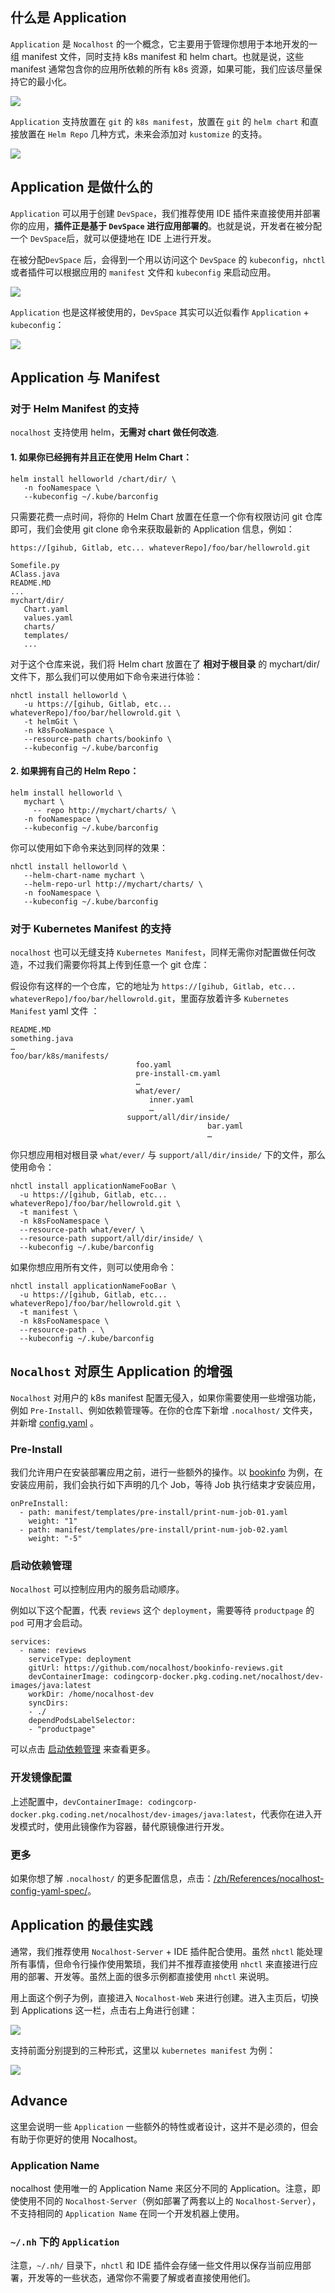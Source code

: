 ## 什么是 Application

`Application` 是 `Nocalhost` 的一个概念，它主要用于管理你想用于本地开发的一组 manifest 文件，同时支持 k8s manifest 和 helm chart。也就是说，这些 manifest 通常包含你的应用所依赖的所有 k8s 资源，如果可能，我们应该尽量保持它的最小化。

![](../../assets/images/concept/what-is-application.png)

`Application` 支持放置在 `git` 的 `k8s manifest`，放置在 `git` 的 `helm chart` 和直接放置在 `Helm Repo` 几种方式，未来会添加对 `kustomize` 的支持。 

![](../../assets/images/concept/diffrent-type-of-application.png)

## Application 是做什么的

`Application` 可以用于创建 `DevSpace`，我们推荐使用 IDE 插件来直接使用并部署你的应用，**插件正是基于 `DevSpace` 进行应用部署的**。也就是说，开发者在被分配一个 `DevSpace`后，就可以便捷地在 IDE 上进行开发。



在被分配`DevSpace` 后，会得到一个用以访问这个 `DevSpace` 的 `kubeconfig`，`nhctl` 或者插件可以根据应用的 `manifest` 文件和 `kubeconfig` 来启动应用。

![](../../assets/images/concept/manifest-and-kubeconfig.png)

`Application` 也是这样被使用的，`DevSpace` 其实可以近似看作 `Application` + `kubeconfig`：

![](../../assets/images/concept/application-and-space.png)

## Application 与 Manifest

### 对于 Helm Manifest 的支持

`nocalhost` 支持使用 helm，**无需对 chart 做任何改造**.


#### 1. 如果你已经拥有并且正在使用 Helm Chart：

```
helm install helloworld /chart/dir/ \ 
   -n fooNamespace \
   --kubeconfig ~/.kube/barconfig
```



只需要花费一点时间，将你的 Helm Chart 放置在任意一个你有权限访问 git 仓库即可，我们会使用 git clone 命令来获取最新的 Application 信息，例如：

```
https://[gihub, Gitlab, etc... whateverRepo]/foo/bar/hellowrold.git

Somefile.py
AClass.java
README.MD
...
mychart/dir/
   Chart.yaml
   values.yaml
   charts/
   templates/
   ...
```

对于这个仓库来说，我们将 Helm chart 放置在了 **相对于根目录** 的 mychart/dir/ 文件下，那么我们可以使用如下命令来进行体验：

```
nhctl install helloworld \
   -u https://[gihub, Gitlab, etc... whateverRepo]/foo/bar/hellowrold.git \
   -t helmGit \
   -n k8sFooNamespace \
   --resource-path charts/bookinfo \
   --kubeconfig ~/.kube/barconfig
```

#### 2. 如果拥有自己的 Helm Repo：

```
helm install helloworld \
   mychart \
	 -- repo http://mychart/charts/ \
   -n fooNamespace \
   --kubeconfig ~/.kube/barconfig
```

你可以使用如下命令来达到同样的效果：

```
nhctl install helloworld \
   --helm-chart-name mychart \
   --helm-repo-url http://mychart/charts/ \ 
   -n fooNamespace \
   --kubeconfig ~/.kube/barconfig
```

### 对于 Kubernetes Manifest 的支持

`nocalhost` 也可以无缝支持 `Kubernetes Manifest`，同样无需你对配置做任何改造，不过我们需要你将其上传到任意一个 git 仓库：

假设你有这样的一个仓库，它的地址为 `https://[gihub, Gitlab, etc... whateverRepo]/foo/bar/hellowrold.git`，里面存放着许多 `Kubernetes Manifest` yaml 文件 ：

```
README.MD
something.java
…
foo/bar/k8s/manifests/
                 			foo.yaml
                 			pre-install-cm.yaml
                		 	…
                 			what/ever/
                               inner.yaml
                               …
                		  support/all/dir/inside/
                                            bar.yaml
                                            …
```

你只想应用相对根目录 `what/ever/` 与 `support/all/dir/inside/` 下的文件，那么使用命令：

```
nhctl install applicationNameFooBar \
  -u https://[gihub, Gitlab, etc... whateverRepo]/foo/bar/hellowrold.git \
  -t manifest \ 
  -n k8sFooNamespace \
  --resource-path what/ever/ \
  --resource-path support/all/dir/inside/ \
  --kubeconfig ~/.kube/barconfig
```

如果你想应用所有文件，则可以使用命令：

```
nhctl install applicationNameFooBar \
  -u https://[gihub, Gitlab, etc... whateverRepo]/foo/bar/hellowrold.git \
  -t manifest \ 
  -n k8sFooNamespace \
  --resource-path . \
  --kubeconfig ~/.kube/barconfig
```

## `Nocalhost` 对原生 Application 的增强

`Nocalhost` 对用户的 k8s manifest 配置无侵入，如果你需要使用一些增强功能，例如 `Pre-Install`、例如依赖管理等。在你的仓库下新增 `.nocalhost/` 文件夹，并新增 [config.yaml](https://github.com/nocalhost/bookinfo/blob/main/.nocalhost/config.yaml) 。


### Pre-Install

我们允许用户在安装部署应用之前，进行一些额外的操作。以 [bookinfo](https://github.com/nocalhost/bookinfo) 为例，在安装应用前，我们会执行如下声明的几个 Job，等待 Job 执行结束才安装应用，

```
onPreInstall:
  - path: manifest/templates/pre-install/print-num-job-01.yaml
    weight: "1"
  - path: manifest/templates/pre-install/print-num-job-02.yaml
    weight: "-5"
```

### 启动依赖管理

`Nocalhost` 可以控制应用内的服务启动顺序。

例如以下这个配置，代表 `reviews` 这个 `deployment`，需要等待 `productpage` 的 `pod` 可用才会启动。

```
services:
  - name: reviews
    serviceType: deployment
    gitUrl: https://github.com/nocalhost/bookinfo-reviews.git
    devContainerImage: codingcorp-docker.pkg.coding.net/nocalhost/dev-images/java:latest
    workDir: /home/nocalhost-dev
    syncDirs:
    - ./
    dependPodsLabelSelector:
    - "productpage"
```

可以点击 [启动依赖管理](https://nocalhost.dev/zh/Concepts/service/#2) 来查看更多。

### 开发镜像配置

上述配置中，`devContainerImage: codingcorp-docker.pkg.coding.net/nocalhost/dev-images/java:latest`，代表你在进入开发模式时，使用此镜像作为容器，替代原镜像进行开发。

### 更多

如果你想了解 `.nocalhost/` 的更多配置信息，点击：[/zh/References/nocalhost-config-yaml-spec/](/zh/References/nocalhost-config-yaml-spec/)。

## Application 的最佳实践

通常，我们推荐使用 `Nocalhost-Server` + IDE 插件配合使用。虽然 `nhctl` 能处理所有事情，但命令行操作使用繁琐，我们并不推荐直接使用 `nhctl` 来直接进行应用的部署、开发等。虽然上面的很多示例都直接使用 `nhctl` 来说明。


用上面这个例子为例，直接进入 `Nocalhost-Web` 来进行创建。进入主页后，切换到 Applications 这一栏，点击右上角进行创建：

![](../../assets/images/concept/create-application.png)

支持前面分别提到的三种形式，这里以 `kubernetes manifest` 为例：

![](../../assets/images/concept/create-application-detail.png)

## Advance

这里会说明一些 `Application` 一些额外的特性或者设计，这并不是必须的，但会有助于你更好的使用 Nocalhost。

### Application Name

nocalhost 使用唯一的 Application Name 来区分不同的 Application。注意，即使使用不同的 `Nocalhost-Server`（例如部署了两套以上的 `Nocalhost-Server`），不支持相同的 `Application Name` 在同一个开发机器上使用。

### `~/.nh` 下的 `Application`

注意，`~/.nh/` 目录下，`nhctl` 和 IDE 插件会存储一些文件用以保存当前应用部署，开发等的一些状态，通常你不需要了解或者直接使用他们。

